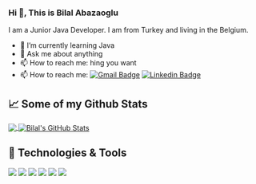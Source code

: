 ### Hi 👋, This is Bilal Abazaoglu

<!--
**BillAbz/BillAbz** is a ✨ _special_ ✨ repository because its `README.md` (this file) appears on your GitHub profile.
-->

I am a Junior Java Developer. I am from Turkey and living in the Belgium.

- 🌱 I’m currently learning Java
- 💬 Ask me about anything
- 📫 How to reach me: hing you want
- 📫 How to reach me: [![Gmail Badge](https://img.shields.io/badge/-billabz23@gmail.com-c14438?style=flat&logo=Gmail&logoColor=white&link=mailto:billabz23@gmail.com)](mailto:billabz23@gmail.com) 
[![Linkedin Badge](https://img.shields.io/badge/-bilalabazaoglu-0072b1?style=flat&logo=Linkedin&logoColor=white&link=https://www.linkedin.com/in/bilal-abazaoglu-2a14921a0/)](https://www.linkedin.com/in/bilal-abazaoglu-2a14921a0/) 

## &#x1f4c8; Some of my Github Stats


<a href="https://github.com/BillAbz/BillAbz">
  <img align="center" src="https://github-readme-stats.vercel.app/api/top-langs/?username=BillAbz&hide=tex&title_color=ffffff&text_color=c9cacc&icon_color=2bbc8a&bg_color=1d1f21&langs_count=3" />
</a>
<a href="https://github.com/BillAbz/BillAbz">
  <img align="center" src="https://github-readme-stats.vercel.app/api?username=BillAbz&show_icons=true&line_height=27&count_private=true&title_color=ffffff&text_color=c9cacc&icon_color=2bbc8a&bg_color=1d1f21" alt="Bilal's GitHub Stats" />
</a>

<!--[![Top Langs](https://github-readme-stats.vercel.app/api/top-langs/?username=BillAbz&layout=compact)](https://github.com/anuraghazra/github-readme-stats) -->

## 🔧 Technologies & Tools
![](https://img.shields.io/badge/Code-HTML-informational?style=flat&logo=HTML5&logoColor=white&color=2bbc8a)
![](https://img.shields.io/badge/Code-CSS-informational?style=flat&logo=CSS3&logoColor=white&color=2bbc8a)
![](https://img.shields.io/badge/Code-JavaScript-informational?style=flat&logo=javascript&logoColor=white&color=2bbc8a)
![](https://img.shields.io/badge/Git-informational?style=flat&logo=git&logoColor=white&color=2bbc8a)
![](https://img.shields.io/badge/Editor-VSCode-informational?style=flat&logo=visualstudiocode&logoColor=white&color=2bbc8a)
![](https://img.shields.io/badge/OS-macOS-informational?style=flat&logo=macOS&logoColor=white&color=2bbc8a)

<!--
- 🔭 I’m currently working on ...
- 🌱 I’m currently learning Java
- 👯 I’m looking to collaborate on ...
- 🤔 I’m looking for help with ...
- 💬 Ask me about ...
- 📫 How to reach me: ...
- 😄 Pronouns: ...
- ⚡ Fun fact: ...
-->

